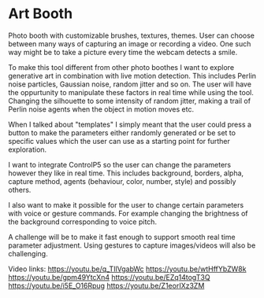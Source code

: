 # Art Booth
Photo booth with customizable brushes, textures,
themes. User can choose between many ways of capturing
an image or recording a video. One such way might
be to take a picture every time the webcam detects a smile.

To make this tool different from other photo boothes I want to explore generative art in combination with live motion detection.
This includes Perlin noise particles, Gaussian noise, random jitter and so on. The user will have the oppurtunity to manipulate
these factors in real time while using the tool. Changing the silhouette to some intensity of random jitter, making a trail of
Perlin noise agents when the object in motion moves etc.

When I talked about "templates" I simply meant that the user could press a button to make the parameters either randomly generated
or be set to specific values which the user can use as a starting point for further exploration.

I want to integrate ControlP5 so the user can change the parameters
however they like in real time. This includes background, borders,
alpha, capture method, agents (behaviour, color, number, style) and 
possibly others.

I also want to make it possible for the user to change certain parameters
with voice or gesture commands. For example changing the brightness of
the background corresponding to voice pitch.

A challenge will be to make it fast enough to support smooth real time 
parameter adjustment. Using gestures to capture images/videos will also be
challenging. 


Video links:
https://youtu.be/q_TIlVgabWc
https://youtu.be/wtHffYbZW8k
https://youtu.be/gpm49YtcXn4
https://youtu.be/EZq14togT3Q
https://youtu.be/i5E_O16Rpug
https://youtu.be/Z1eorIXz3ZM
